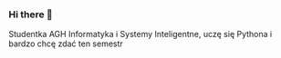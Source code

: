 ### Hi there 👋

Studentka AGH Informatyka i Systemy Inteligentne, uczę się Pythona i bardzo chcę zdać ten semestr
